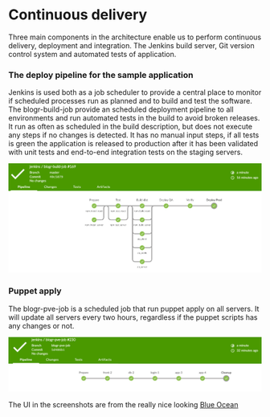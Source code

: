 # Continuous delivery
Three main components in the architecture enable us to perform continuous delivery, deployment and integration.
The Jenkins build server, Git version control system and automated tests of application.

### The deploy pipeline for the sample application
Jenkins is used both as a job scheduler to provide a central place to monitor if scheduled processes run as planned and to build and test the software. 
The blogr-build-job provide an scheduled deployment pipeline to all environments and run automated tests in the build to avoid broken releases. It run as often as scheduled in the build description, but does not execute any steps if no changes is detected.
It has no manual input steps, if all tests is green the application is released to production after it has been validated with unit tests and end-to-end integration tests on the staging servers.

![The Sample application build pipeline](blogr-build-job.png)

### Puppet apply
The blogr-pve-job is a scheduled job that run puppet apply on all servers. 
It will update all servers every two hours, regardless if the puppet scripts has any changes or not.

![The Puppet Apply pipeline](blogr-pve-job.png)

The UI in the screenshots are from the really nice looking [Blue Ocean](https://jenkins.io/projects/blueocean/) 
